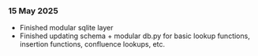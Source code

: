 ### 15 May 2025
- Finished modular sqlite layer
- Finished updating schema + modular db.py for basic lookup functions, insertion functions, confluence lookups, etc.
